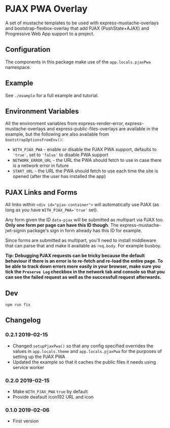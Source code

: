 # PJAX PWA Overlay

A set of mustache templates to be used with express-mustache-overlays and bootstrap-flexbox-overlay that add PJAX (PushState+AJAX) and Progressive Web App support to a project.

## Configuration

The components in this package make use of the `app.locals.pjaxPwa` namespace.

## Example

See `./example` for a full example and tutorial.

## Environment Variables

All the environment variables from express-render-error, express-mustache-overlays and express-public-files-overlays are available in the example, but the following are also available from `bootstrapOptionsFromEnv()`:

* `WITH_PJAX_PWA` - enable or disable the PJAX PWA support, defaults to `'true'`, set to `'false'` to disable PWA support
* `NETWORK_ERROR_URL` - the URL the PWA should fetch to use in case there is a network error in future
* `START_URL` - the URL the PWA should fetch to use each time the site is opened (after the user has installed the app)


## PJAX Links and Forms

All links within `<div id="pjax-container">` will automatically use PJAX (as long as you have `WITH_PJAX_PWA='true'` set).

Any form given the ID `data-pjax` will be submitted as multipart via PJAX too. **Only one form per page can have this ID though**. The express-mustache-jwt-signin package's sign in form already has this ID for example.

Since forms are submitted as multipart, you'll need to install middleware that
can parse that and make it available as `req.body`. For example busboy.

**Tip: Debugging PJAX requests can be tricky because the default behaviour if there is an error is to re-fetch and re-load the entire page. To be able to track down errors more easily in your browser, make sure you tick the `Preserve Log` checkbox in the network tab and console so that you can see the failed request as well as the successfull request afterwards.**


## Dev

```
npm run fix
```


## Changelog

### 0.2.1 2019-02-15

* Changed `setupPjaxPwa()` so that any config specified overrides the values in `app.locals.theme` and `app.locals.pjaxPwa` for the purposes of setting up the PJAX PWA
* Updated the example so that it caches the public files it needs using service worker

### 0.2.0 2019-02-15

* Make `WITH_PJAX_PWA` `true` by default
* Provide deafault icon192 URL and icon

### 0.1.0 2019-02-06

* First version
